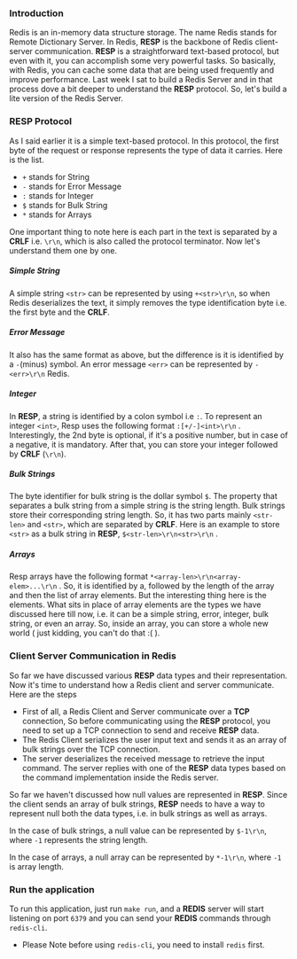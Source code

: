 ### Introduction

Redis is an in-memory data structure storage. The name Redis stands for Remote Dictionary Server. In Redis, **RESP** is the backbone of Redis client-server communication. **RESP** is a straightforward text-based protocol, but even with it, you can accomplish some very powerful tasks. So basically, with Redis, you can cache some data that are being used frequently and improve performance. Last week I sat to build a Redis Server and in that process dove a bit deeper to understand the **RESP** protocol. So, let's build a lite version of the Redis Server.

### **RESP** Protocol

As I said earlier it is a simple text-based protocol. In this protocol, the first byte of the request or response represents the type of data it carries. Here is the list.

- `+` stands for String<br/>
- `-` stands for Error Message<br/>
- `:` stands for Integer<br/>
- `$` stands for Bulk String<br/>
- `*` stands for Arrays<br/>

One important thing to note here is each part in the text is separated by a **CRLF** i.e. `\r\n`, which is also called the protocol terminator.
Now let's understand them one by one.

##### Simple String
A simple string `<str>` can be represented by using `+<str>\r\n`, so when Redis deserializes the text, it simply removes the type identification byte i.e. the first byte and the **CRLF**.

##### Error Message
It also has the same format as above, but the difference is it is identified by a `-`(minus) symbol. An error message `<err>` can be represented by `-<err>\r\n` Redis.

##### Integer
In **RESP**, a string is identified by a colon symbol i.e `:`. To represent an integer `<int>`, Resp uses the following format `:[+/-]<int>\r\n` . Interestingly, the 2nd byte is optional, if it's a positive number, but in case of a negative, it is mandatory. After that, you can store your integer followed by **CRLF** (`\r\n`).

##### Bulk Strings
The byte identifier for bulk string is the dollar symbol `$`. The property that separates a bulk string from a simple string is the string length. Bulk strings store their corresponding string length. So, it has two parts mainly `<str-len>` and `<str>`, which are separated by **CRLF**.
Here is an example to store `<str>` as a bulk string in **RESP**, `$<str-len>\r\n<str>\r\n` .

##### Arrays
Resp arrays have the following format `*<array-len>\r\n<array-elem>...\r\n` . So, it is identified by a, followed by the length of the array and then the list of array elements. But the interesting thing here is the elements. What sits in place of array elements are the types we have discussed here till now, i.e. it can be a simple string, error, integer, bulk string, or even an array. So, inside an array, you can store a whole new world ( just kidding, you can't do that :( ).

### Client Server Communication in Redis

So far we have discussed various **RESP** data types and their representation. Now it's time to understand how a Redis client and server communicate. Here are the steps
- First of all, a Redis Client and Server communicate over a **TCP** connection, So before communicating using the **RESP** protocol, you need to set up a TCP connection to send and receive **RESP** data.
- The Redis Client serializes the user input text and sends it as an array of bulk strings over the TCP connection.
- The server deserializes the received message to retrieve the input command. The server replies with one of the **RESP** data types based on the command implementation inside the Redis server.

So far we haven't discussed how null values are represented in **RESP**. Since the client sends an array of bulk strings, **RESP** needs to have a way to represent null both the data types, i.e. in bulk strings as well as arrays.

In the case of bulk strings, a null value can be represented by `$-1\r\n`, where `-1` represents the string length.

In the case of arrays, a null array can be represented by `*-1\r\n`, where `-1` is array length.

### Run the application
To run this application, just run `make run`, and a **REDIS** server will start listening on port `6379` and you can send your **REDIS** commands through `redis-cli`. 
- Please Note before using `redis-cli`, you need to install `redis` first.
